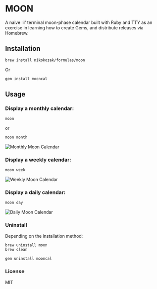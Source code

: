 # MOON

A naive lil' terminal moon-phase calendar built with Ruby and TTY as an exercise in learning how to create Gems, and distribute releases via Homebrew.

## Installation

```bash
brew install nikokozak/formulas/moon
```

Or

```bash
gem install mooncal
```

## Usage

### Display a monthly calendar:

```bash
moon
```
or 
```bash
moon month
```

![Monthly Moon Calendar](".imgs/moon_month.png")

### Display a weekly calendar:

```bash
moon week
```

![Weekly Moon Calendar](".imgs/moon_week.png")

### Display a daily calendar:

```bash
moon day
```

![Daily Moon Calendar](".imgs/moon_day.png")

### Uninstall

Depending on the installation method:

```bash
brew uninstall moon
brew clean
```

```bash
gem uninstall mooncal
```

### License

MIT
